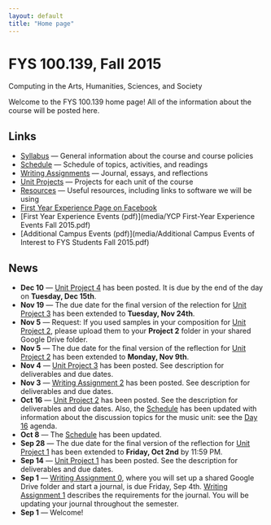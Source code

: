 ```yaml
---
layout: default
title: "Home page"
---
```


# FYS 100.139, Fall 2015

<div id="subtitle">Computing in the Arts, Humanities, Sciences, and Society</div>

Welcome to the FYS 100.139 home page!  All of the information about the course will be posted here.

## Links

* [Syllabus](syllabus.html) &mdash; General information about the course and course policies
* [Schedule](schedule.html) &mdash; Schedule of topics, activities, and readings
* [Writing Assignments](assign/index.html) &mdash; Journal, essays, and reflections
* [Unit Projects](project/index.html) &mdash; Projects for each unit of the course
* [Resources](resources.html) &mdash; Useful resources, including links to software we will be using
* [First Year Experience Page on Facebook](https://www.facebook.com/ycpfye)
* [First Year Experience Events (pdf)](media/YCP First-Year Experience Events Fall 2015.pdf)
* [Additional Campus Events (pdf)](media/Additional Campus Events of Interest to FYS Students Fall 2015.pdf)

## News

* **Dec 10** &mdash; [Unit Project 4](project/project04.html) has been posted.  It is due by the end of the day on **Tuesday, Dec 15th**.
* **Nov 19** &mdash; The due date for the final version of the relection for [Unit Project 3](project/project03.html) has been extended to **Tuesday, Nov 24th**.
* **Nov 5** &mdash; Request: If you used samples in your composition for [Unit Project 2](project/project02.html), please upload them to your **Project 2** folder in your shared Google Drive folder.
* **Nov 5** &mdash; The due date for the final version of the reflection for [Unit Project 2](project/project02.html) has been extended to **Monday, Nov 9th**.
* **Nov 4** &mdash; [Unit Project 3](project/project03.html) has been posted.  See description for deliverables and due dates.
* **Nov 3** &mdash; [Writing Assignment 2](assign/assign02.html) has been posted.  See description for deliverables and due dates.
* **Oct 16** &mdash; [Unit Project 2](project/project02.html) has been posted.  See the description for deliverables and due dates.  Also, the [Schedule](schedule.html) has been updated with information about the discussion topics for the music unit: see the [Day 16](agenda/day16.html) agenda.
* **Oct 8** &mdash; The [Schedule](schedule.html) has been updated.
* **Sep 28** &mdash; The due date for the final version of the reflection for [Unit Project 1](project/project01.html) has been extended to **Friday, Oct 2nd** by 11:59 PM.
* **Sep 14** &mdash; [Unit Project 1](project/project01.html) has been posted.  See the description for deliverables and due dates.
* **Sep 1** &mdash; [Writing Assignment 0](assign/assign00.html), where you will set up a shared Google Drive folder and start a journal, is due Friday, Sep 4th.  [Writing Assignment 1](assign/assign01.html) describes the requirements for the journal.  You will be updating your journal throughout the semester.
* **Sep 1** &mdash; Welcome!

<!-- vim:set wrap: ­-->
<!-- vim:set linebreak: -->
<!-- vim:set nolist: -->
